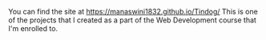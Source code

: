 You can find the site at https://manaswini1832.github.io/Tindog/
This is one of the projects that I created as a part of the Web Development course that I'm enrolled to.
